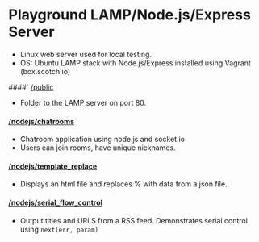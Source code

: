 Playground LAMP/Node.js/Express Server
=================
* Linux web server used for local testing.
* OS: Ubuntu LAMP stack with Node.js/Express installed using Vagrant (box.scotch.io)


####` [/public](/public/)
* Folder to the LAMP server on port 80.

#### [/nodejs/chatrooms](/nodejs/chatrooms/)
* Chatroom application using node.js and socket.io
* Users can join rooms, have unique nicknames.

#### [/nodejs/template_replace](/nodejs/examples/template_replace/)
* Displays an html file and replaces % with data from a json file.

#### [/nodejs/serial_flow_control](/nodejs/examples/serial_flow_control)
* Output titles and URLS from a RSS feed. Demonstrates serial control using ```next(err, param)```